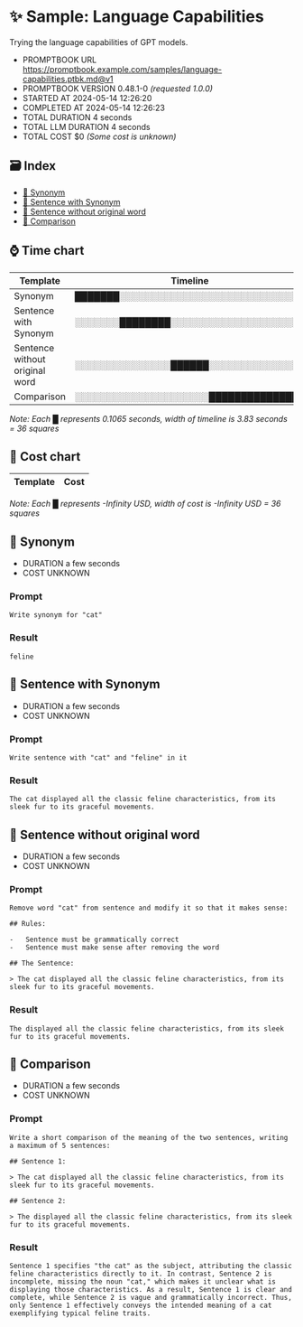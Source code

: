 # ✨ Sample: Language Capabilities

Trying the language capabilities of GPT models.

-   PROMPTBOOK URL https://promptbook.example.com/samples/language-capabilities.ptbk.md@v1
-   PROMPTBOOK VERSION 0.48.1-0 _(requested 1.0.0)_
-   STARTED AT 2024-05-14 12:26:20
-   COMPLETED AT 2024-05-14 12:26:23
-   TOTAL DURATION 4 seconds
-   TOTAL LLM DURATION 4 seconds
-   TOTAL COST $0 _(Some cost is unknown)_

## 🗃 Index

-   [💬 Synonym](#-synonym)
-   [💬 Sentence with Synonym](#-sentence-with-synonym)
-   [💬 Sentence without original word](#-sentence-without-original-word)
-   [💬 Comparison](#-comparison)

## ⌚ Time chart

| Template                       | Timeline                             |
| ------------------------------ | ------------------------------------ |
| Synonym                        | ███████░░░░░░░░░░░░░░░░░░░░░░░░░░░░░ |
| Sentence with Synonym          | ░░░░░░░████████░░░░░░░░░░░░░░░░░░░░░ |
| Sentence without original word | ░░░░░░░░░░░░░░░██████░░░░░░░░░░░░░░░ |
| Comparison                     | ░░░░░░░░░░░░░░░░░░░░░███████████████ |

_Note: Each █ represents 0.1065 seconds, width of timeline is 3.83 seconds = 36 squares_

## 💸 Cost chart

| Template | Cost |
| -------- | ---- |

_Note: Each █ represents -Infinity USD, width of cost is -Infinity USD = 36 squares_

## 💬 Synonym

-   DURATION a few seconds
-   COST UNKNOWN

### Prompt

```
Write synonym for "cat"
```

### Result

```
feline
```

## 💬 Sentence with Synonym

-   DURATION a few seconds
-   COST UNKNOWN

### Prompt

```
Write sentence with "cat" and "feline" in it
```

### Result

```
The cat displayed all the classic feline characteristics, from its sleek fur to its graceful movements.
```

## 💬 Sentence without original word

-   DURATION a few seconds
-   COST UNKNOWN

### Prompt

```
Remove word "cat" from sentence and modify it so that it makes sense:

## Rules:

-   Sentence must be grammatically correct
-   Sentence must make sense after removing the word

## The Sentence:

> The cat displayed all the classic feline characteristics, from its sleek fur to its graceful movements.
```

### Result

```
The displayed all the classic feline characteristics, from its sleek fur to its graceful movements.
```

## 💬 Comparison

-   DURATION a few seconds
-   COST UNKNOWN

### Prompt

```
Write a short comparison of the meaning of the two sentences, writing a maximum of 5 sentences:

## Sentence 1:

> The cat displayed all the classic feline characteristics, from its sleek fur to its graceful movements.

## Sentence 2:

> The displayed all the classic feline characteristics, from its sleek fur to its graceful movements.
```

### Result

```
Sentence 1 specifies "the cat" as the subject, attributing the classic feline characteristics directly to it. In contrast, Sentence 2 is incomplete, missing the noun "cat," which makes it unclear what is displaying those characteristics. As a result, Sentence 1 is clear and complete, while Sentence 2 is vague and grammatically incorrect. Thus, only Sentence 1 effectively conveys the intended meaning of a cat exemplifying typical feline traits.
```
